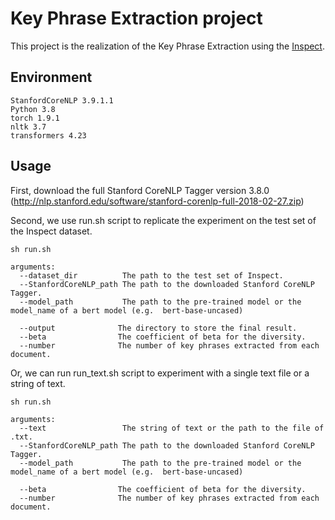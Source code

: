 # Key Phrase Extraction project

This project is the realization of the Key Phrase Extraction using the [Inspect](https://github.com/snkim/AutomaticKeyphraseExtraction/blob/master/Hulth2003.tar.gz).

## Environment

```
StanfordCoreNLP 3.9.1.1
Python 3.8
torch 1.9.1
nltk 3.7
transformers 4.23
```

## Usage

First, download the full Stanford CoreNLP Tagger version 3.8.0 (http://nlp.stanford.edu/software/stanford-corenlp-full-2018-02-27.zip)


Second, we use run.sh script to replicate the experiment on the test set of the Inspect dataset.

```
sh run.sh
```

```
arguments:
  --dataset_dir          The path to the test set of Inspect. 
  --StanfordCoreNLP_path The path to the downloaded Stanford CoreNLP Tagger.
  --model_path           The path to the pre-trained model or the model_name of a bert model (e.g.  bert-base-uncased)
                        
  --output              The directory to store the final result.
  --beta                The coefficient of beta for the diversity. 
  --number              The number of key phrases extracted from each document.
```

Or, we can run run_text.sh script to experiment with a single text file or a string of text.

```
sh run.sh
```

```
arguments:
  --text                 The string of text or the path to the file of .txt.
  --StanfordCoreNLP_path The path to the downloaded Stanford CoreNLP Tagger.
  --model_path           The path to the pre-trained model or the model_name of a bert model (e.g.  bert-base-uncased)
                        
  --beta                The coefficient of beta for the diversity. 
  --number              The number of key phrases extracted from each document.
```





